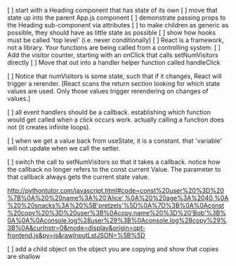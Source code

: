 [ ] start with a Heading component that has state of its own
[ ] move that state up into the parent App.js component
[ ] demonstrate passing props to the Heading sub-component via attributes
[ ] to make children as generic as possible, they should have as little state as possible
[ ] show how hooks must be called 'top level' (i.e. never conditionally)
[ ] React is a framework, not a library. Your functions are being called from a controlling system.
[ ] Add the visitor counter, starting with an onClick that calls setNumVisitors directly
[ ] Move that out into a handler helper function called handleClick

[ ] Notice that numVisitors is some state, such that if it changes, React will trigger a rerender.
    [React scans the return section looking for which state values are used. Only those values trigger 
rerendering on changes of values.]

[ ] all event handlers should be a callback. establishing which function would get called when a click 
occurs work. actually calling a function does not (it creates infinite loops).

[ ] when we get a value back from useState, it is a constant. that 'variable' will not update when we call 
the setter.

[ ] switch the call to setNumVisitors so that it takes a callback. notice how the callback no longer refers 
to the const current Value. The parameter to that callback always gets the current state value.

http://pythontutor.com/javascript.html#code=const%20user%20%3D%20%7B%0A%20%20name%3A%20'Alice',%0A%20%20age%3A%2040,%0A%20%20snacks%3A%20%5B'pretzels'%5D%0A%7D%3B%0A%0Aconst%20copy%20%3D%20user%3B%0Acopy.name%20%3D%20'Bob'%3B%0A%0A%0Aconsole.log%28user%29%3B%0Aconsole.log%28copy%29%3B%0A&curInstr=0&mode=display&origin=opt-frontend.js&py=js&rawInputLstJSON=%5B%5D


[ ] add a child object on the object you are copying and show that copies are shallow

